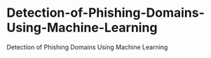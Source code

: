 # Detection-of-Phishing-Domains-Using-Machine-Learning
Detection of Phishing Domains Using Machine Learning
